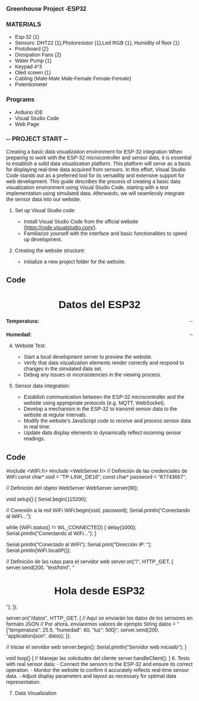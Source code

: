 ### Greenhouse Project -ESP32
### MATERIALS
* Esp-32 (1)
* Sensors: DHT22 (1),Photoresistor (1),Led RGB (1), Humidity of floor (1)
* Protoboard (2)
* Dissipation Fans (2)
* Water Pump (1)
* Keypad 4*3
* Oled screen (1)
* Cabling (Male-Male Male-Female Female-Female)
* Potentiometer
### Programs
* Arduino IDE
* Visual Studio Code
* Web Page
### -- PROJECT START --

Creating a basic data visualization environment for ESP-32 integration
When preparing to work with the ESP-32 microcontroller and sensor data, it is essential to establish a solid data visualization platform. This platform will serve as a basis for displaying real-time data acquired from sensors. In this effort, Visual Studio Code stands out as a preferred tool for its versatility and extensive support for web development. This guide describes the process of creating a basic data visualization environment using Visual Studio Code, starting with a test implementation using simulated data. Afterwards, we will seamlessly integrate the sensor data into our website.

1. Set up Visual Studio code:
     - Install Visual Studio Code from the official website (https://code.visualstudio.com/).
     - Familiarize yourself with the interface and basic functionalities to speed up development.

2. Creating the website structure:
     - Initialize a new project folder for the website.
## Code 
<!DOCTYPE html>
<html lang="es">
<head>
    <meta charset="UTF-8">
    <meta name="viewport" content="width=device-width, initial-scale=1.0">
    <title>Visualización de datos ESP32</title>
    <style>
        body {
            font-family: Arial, sans-serif;
            margin: 0;
            padding: 20px;
        }
        .container {
            max-width: 600px;
            margin: 0 auto;
        }
        h1 {
            text-align: center;
        }
        .sensor-data {
            display: flex;
            justify-content: space-between;
            align-items: center;
            margin-top: 20px;
        }
        .sensor-label {
            font-weight: bold;
        }
    </style>
</head>
<body>
    <div class="container">
        <h1>Datos del ESP32</h1>
        <div class="sensor-data">
            <span class="sensor-label">Temperatura:</span>
            <span id="temperature">--</span>
        </div>
        <div class="sensor-data">
            <span class="sensor-label">Humedad:</span>
            <span id="humidity">--</span>
        </div>
        <!-- Puedes agregar más datos del ESP32 aquí -->
    </div>
</body>
</html>

4. Website Test:
     - Start a local development server to preview the website.
     - Verify that data visualization elements render correctly and respond to changes in the simulated data set.
     - Debug any issues or inconsistencies in the viewing process.



5. Sensor data integration:
     - Establish communication between the ESP-32 microcontroller and the website using appropriate protocols (e.g. MQTT, WebSocket).
     - Develop a mechanism in the ESP-32 to transmit sensor data to the website at regular intervals.
     - Modify the website's JavaScript code to receive and process sensor data in real time.
     - Update data display elements to dynamically reflect incoming sensor readings.
## Code 
#include <WiFi.h>
#include <WebServer.h>
// Definición de las credenciales de WiFi
const char* ssid = "TP-LINK_DE16";
const char* password = "67743667";

// Definición del objeto WebServer
WebServer server(80);

void setup() {
  Serial.begin(115200);

  // Conexión a la red WiFi
  WiFi.begin(ssid, password);
  Serial.println("Conectando al WiFi...");

  while (WiFi.status() != WL_CONNECTED) {
    delay(1000);
    Serial.println("Conectando al WiFi...");
  }

  Serial.println("Conectado al WiFi");
  Serial.print("Dirección IP: ");
  Serial.println(WiFi.localIP());

  // Definición de las rutas para el servidor web
  server.on("/", HTTP_GET, []() {
    server.send(200, "text/html", "<h1>Hola desde ESP32</h1>");
  });

  server.on("/datos", HTTP_GET, []() {
    // Aquí se enviarán los datos de los sensores en formato JSON
    // Por ahora, enviaremos valores de ejemplo
    String datos = "{\"temperatura\": 25.5, \"humedad\": 60, \"luz\": 500}";
    server.send(200, "application/json", datos);
  });

  // Iniciar el servidor web
  server.begin();
  Serial.println("Servidor web iniciado");
}

void loop() {
  // Manejar las solicitudes del cliente
  server.handleClient();
}
6. Tests with real sensor data:
     - Connect the sensors to the ESP-32 and ensure its correct operation.
     - Monitor the website to confirm it accurately reflects real-time sensor data.
     - Adjust display parameters and layout as necessary for optimal data representation.

  7. Data Visualization
